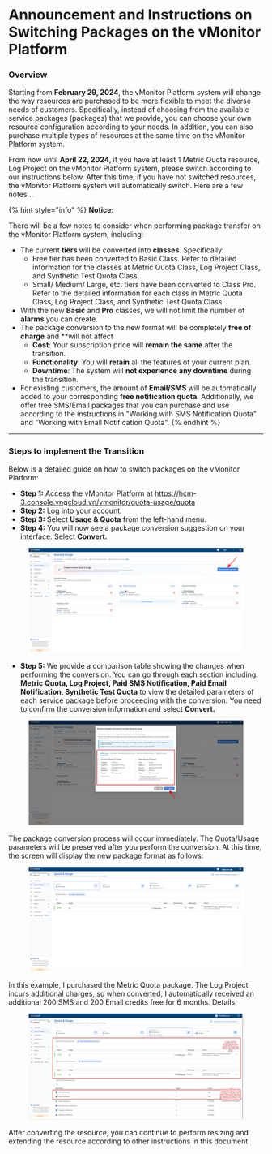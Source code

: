 # Announcement and Instructions on Switching Packages on the vMonitor Platform

### Overview <a href="#thongbaovahuongdanvecachchuyendoigoitrenhethongvmonitorplatform-tongquan" id="thongbaovahuongdanvecachchuyendoigoitrenhethongvmonitorplatform-tongquan"></a>

Starting from **February 29, 2024**, the vMonitor Platform system will change the way resources are purchased to be more flexible to meet the diverse needs of customers. Specifically, instead of choosing from the available service packages (packages) that we provide, you can choose your own resource configuration according to your needs. In addition, you can also purchase multiple types of resources at the same time on the vMonitor Platform system.

From now until **April 22, 2024**, if you have at least 1 Metric Quota resource, Log Project on the vMonitor Platform system, please switch according to our instructions below. After this time, if you have not switched resources, the vMonitor Platform system will automatically switch. Here are a few notes...

{% hint style="info" %}
**Notice:**

There will be a few notes to consider when performing package transfer on the vMonitor Platform system, including:

* The current **tiers** will be converted into **classes**. Specifically:
  * Free tier has been converted to Basic Class. Refer to detailed information for the classes at Metric Quota Class, Log Project Class, and Synthetic Test Quota Class.
  * Small/ Medium/ Large, etc. tiers have been converted to Class Pro. Refer to the detailed information for each class in Metric Quota Class, Log Project Class, and Synthetic Test Quota Class.
* With the new **Basic** and **Pro** classes, we will not limit the number of **alarms** you can create.
* The package conversion to the new format will be completely **free of charge** and \*\*will not affect
  * **Cost**: Your subscription price will **remain the same** after the transition.
  * **Functionality**: You will **retain** all the features of your current plan.
  * **Downtime**: The system will **not experience any downtime** during the transition.
* For existing customers, the amount of **Email/SMS** will be automatically added to your corresponding **free notification quota**. Additionally, we offer free SMS/Email packages that you can purchase and use according to the instructions in "Working with SMS Notification Quota" and "Working with Email Notification Quota".
{% endhint %}

***

### Steps to Implement the Transition

Below is a detailed guide on how to switch packages on the vMonitor Platform:

* **Step 1:** Access the vMonitor Platform at https://hcm-3.console.vngcloud.vn/vmonitor/quota-usage/quota
* **Step 2:** Log into your account.
* **Step 3:** Select **Usage & Quota** from the left-hand menu.
* **Step 4:** You will now see a package conversion suggestion on your interface. Select **Convert.**

<figure><img src="../../.gitbook/assets/image (102).png" alt=""><figcaption></figcaption></figure>

* **Step 5:** We provide a comparison table showing the changes when performing the conversion. You can go through each section including: **Metric Quota, Log Project, Paid SMS Notification, Paid Email Notification, Synthetic Test Quota** to view the detailed parameters of each service package before proceeding with the conversion. You need to confirm the conversion information and select **Convert.**

<figure><img src="../../.gitbook/assets/image (103).png" alt=""><figcaption></figcaption></figure>

The package conversion process will occur immediately. The Quota/Usage parameters will be preserved after you perform the conversion. At this time, the screen will display the new package format as follows:

<figure><img src="../../.gitbook/assets/image (104).png" alt=""><figcaption></figcaption></figure>

In this example, I purchased the Metric Quota package. The Log Project incurs additional charges, so when converted, I automatically received an additional 200 SMS and 200 Email credits free for 6 months. Details:

<figure><img src="../../.gitbook/assets/image (33) (1) (1) (1).png" alt=""><figcaption></figcaption></figure>

After converting the resource, you can continue to perform resizing and extending the resource according to other instructions in this document.
